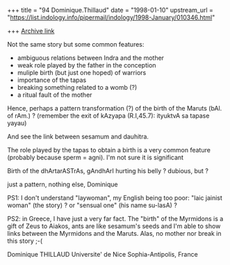 +++
title = "94 Dominique.Thillaud"
date = "1998-01-10"
upstream_url = "https://list.indology.info/pipermail/indology/1998-January/010346.html"

+++
[Archive link](https://list.indology.info/pipermail/indology/1998-January/010346.html)

Not the same story but some common features:

- ambiguous relations between Indra and the mother
- weak role played by the father in the conception
- muliple birth (but just one hoped) of warriors
- importance of the tapas
- breaking something related to a womb (?)
- a ritual fault of the mother

Hence, perhaps a pattern transformation (?)
of the birth of the Maruts (bAl. of rAm.) ?
(remember the exit of kAzyapa (R.I,45.7):
ityuktvA sa tapase yayau)

And see the link between sesamum and dauhitra.

The role played by the tapas to obtain a birth
is a very common feature (probably because sperm = agni).
I'm not sure it is significant

Birth of the dhArtarASTrAs, gAndhArI hurting
his belly ? dubious, but ?


just a pattern, nothing else,
Dominique

PS1: I don't understand "laywoman", my English being
too poor: "laic jainist woman" (the story) ?
or "sensual one" (his name su-lasA) ?

PS2: in Greece, I have just a very far fact.
The "birth" of the Myrmidons is a gift of Zeus to Aiakos,
ants are like sesamum's seeds and I'm able to show
links between the Myrmidons and the Maruts.
Alas, no mother nor break in this story ;-(

Dominique THILLAUD
Universite' de Nice Sophia-Antipolis, France



